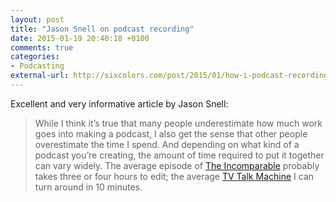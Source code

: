 ```yaml
---
layout: post
title: "Jason Snell on podcast recording"
date: 2015-01-19 20:40:18 +0100
comments: true
categories: 
- Podcasting
external-url: http://sixcolors.com/post/2015/01/how-i-podcast-recording/
---
```


Excellent and very informative article by Jason Snell:

> While I think it’s true that many people underestimate how much work goes into making a podcast, I also get the sense that other people overestimate the time I spend. And depending on what kind of a podcast you’re creating, the amount of time required to put it together can vary widely. The average episode of [The Incomparable](http://theincomparable.com/theincomparable/) probably takes three or four hours to edit; the average [TV Talk Machine](http://theincomparable.com/tvtm) I can turn around in 10 minutes.